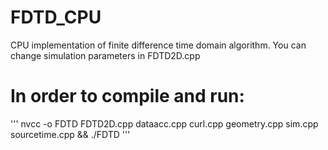 # FDTD_CPU
CPU implementation of finite difference time domain algorithm.
You can change simulation parameters in FDTD2D.cpp

# In order to compile and run:
'''
nvcc -o FDTD FDTD2D.cpp dataacc.cpp curl.cpp geometry.cpp sim.cpp sourcetime.cpp && ./FDTD
'''

